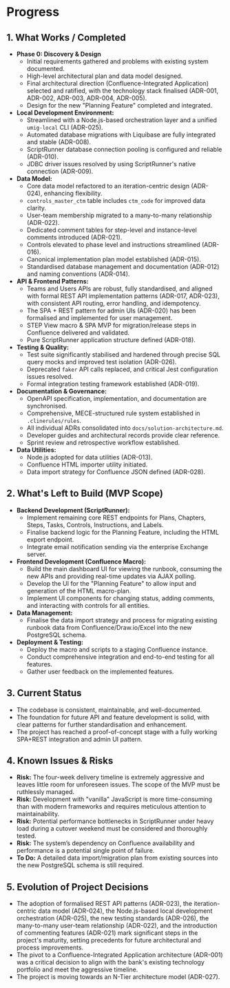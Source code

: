 # Progress

## 1. What Works / Completed

* **Phase 0: Discovery & Design**
  * Initial requirements gathered and problems with existing system documented.
  * High-level architectural plan and data model designed.
  * Final architectural direction (Confluence-Integrated Application) selected and ratified, with the technology stack finalised (ADR-001, ADR-002, ADR-003, ADR-004, ADR-005).
  * Design for the new "Planning Feature" completed and integrated.
* **Local Development Environment:**
  * Streamlined with a Node.js-based orchestration layer and a unified `umig-local` CLI (ADR-025).
  * Automated database migrations with Liquibase are fully integrated and stable (ADR-008).
  * ScriptRunner database connection pooling is configured and reliable (ADR-010).
  * JDBC driver issues resolved by using ScriptRunner's native connection (ADR-009).
* **Data Model:**
  * Core data model refactored to an iteration-centric design (ADR-024), enhancing flexibility.
  * `controls_master_ctm` table includes `ctm_code` for improved data clarity.
  * User-team membership migrated to a many-to-many relationship (ADR-022).
  * Dedicated comment tables for step-level and instance-level comments introduced (ADR-021).
  * Controls elevated to phase level and instructions streamlined (ADR-016).
  * Canonical implementation plan model established (ADR-015).
  * Standardised database management and documentation (ADR-012) and naming conventions (ADR-014).
* **API & Frontend Patterns:**
  * Teams and Users APIs are robust, fully standardised, and aligned with formal REST API implementation patterns (ADR-017, ADR-023), with consistent API routing, error handling, and idempotency.
  * The SPA + REST pattern for admin UIs (ADR-020) has been formalised and implemented for user management.
  * STEP View macro & SPA MVP for migration/release steps in Confluence delivered and validated.
  * Pure ScriptRunner application structure defined (ADR-018).
* **Testing & Quality:**
  * Test suite significantly stabilised and hardened through precise SQL query mocks and improved test isolation (ADR-026).
  * Deprecated `faker` API calls replaced, and critical Jest configuration issues resolved.
  * Formal integration testing framework established (ADR-019).
* **Documentation & Governance:**
  * OpenAPI specification, implementation, and documentation are synchronised.
  * Comprehensive, MECE-structured rule system established in `.clinerules/rules`.
  * All individual ADRs consolidated into `docs/solution-architecture.md`.
  * Developer guides and architectural records provide clear reference.
  * Sprint review and retrospective workflow established.
* **Data Utilities:**
  * Node.js adopted for data utilities (ADR-013).
  * Confluence HTML importer utility initiated.
  * Data import strategy for Confluence JSON defined (ADR-028).

## 2. What's Left to Build (MVP Scope)

* **Backend Development (ScriptRunner):**
  * Implement remaining core REST endpoints for Plans, Chapters, Steps, Tasks, Controls, Instructions, and Labels.
  * Finalise backend logic for the Planning Feature, including the HTML export endpoint.
  * Integrate email notification sending via the enterprise Exchange server.
* **Frontend Development (Confluence Macro):**
  * Build the main dashboard UI for viewing the runbook, consuming the new APIs and providing real-time updates via AJAX polling.
  * Develop the UI for the "Planning Feature" to allow input and generation of the HTML macro-plan.
  * Implement UI components for changing status, adding comments, and interacting with controls for all entities.
* **Data Management:**
  * Finalise the data import strategy and process for migrating existing runbook data from Confluence/Draw.io/Excel into the new PostgreSQL schema.
* **Deployment & Testing:**
  * Deploy the macro and scripts to a staging Confluence instance.
  * Conduct comprehensive integration and end-to-end testing for all features.
  * Gather user feedback on the implemented features.

## 3. Current Status

- The codebase is consistent, maintainable, and well-documented.
- The foundation for future API and feature development is solid, with clear patterns for further standardisation and enhancement.
- The project has reached a proof-of-concept stage with a fully working SPA+REST integration and admin UI pattern.

## 4. Known Issues & Risks

* **Risk:** The four-week delivery timeline is extremely aggressive and leaves little room for unforeseen issues. The scope of the MVP must be ruthlessly managed.
* **Risk:** Development with "vanilla" JavaScript is more time-consuming than with modern frameworks and requires meticulous attention to maintainability.
* **Risk:** Potential performance bottlenecks in ScriptRunner under heavy load during a cutover weekend must be considered and thoroughly tested.
* **Risk:** The system’s dependency on Confluence availability and performance is a potential single point of failure.
* **To Do:** A detailed data import/migration plan from existing sources into the new PostgreSQL schema is still required.

## 5. Evolution of Project Decisions

- The adoption of formalised REST API patterns (ADR-023), the iteration-centric data model (ADR-024), the Node.js-based local development orchestration (ADR-025), the new testing standards (ADR-026), the many-to-many user-team relationship (ADR-022), and the introduction of commenting features (ADR-021) mark significant steps in the project's maturity, setting precedents for future architectural and process improvements.
- The pivot to a Confluence-Integrated Application architecture (ADR-001) was a critical decision to align with the bank's existing technology portfolio and meet the aggressive timeline.
- The project is moving towards an N-Tier architecture model (ADR-027).
